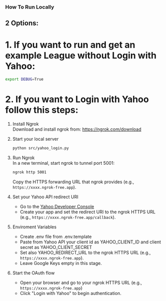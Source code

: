 ### How To Run Locally 

## 2 Options: 

# 1. If you want to run and get an example League without Login with Yahoo:
```bash
export DEBUG=True
```

# 2. If you want to Login with Yahoo follow this steps:

1. Install Ngrok  
   Download and install ngrok from: https://ngrok.com/download

2. Start your local server  
   ```bash
   python src/yahoo_login.py
   ```

3. Run Ngrok  
   In a new terminal, start ngrok to tunnel port 5001:
   ```bash
   ngrok http 5001
   ```
   Copy the HTTPS forwarding URL that ngrok provides (e.g., `https://xxxx.ngrok-free.app`).

4. Set your Yahoo API redirect URI  
   - Go to the [Yahoo Developer Console](https://developer.yahoo.com/apps/)
   - Create your app and set the redirect URI to the ngrok HTTPS URL (e.g., `https://xxxx.ngrok-free.app/callback`).

5. Enviroment Variables
   - Create .env file from .env.template
   - Paste from Yahoo API your client id as YAHOO_CLIENT_ID and client secret as YAHOO_CLIENT_SECRET
   - Set also YAHOO_REDIRECT_URL to the ngrok HTTPS URL (e.g., `https://xxxx.ngrok-free.app`).
   - Leave Google Keys empty in this stage.

6. Start the OAuth flow  
   - Open your browser and go to your ngrok HTTPS URL (e.g., `https://xxxx.ngrok-free.app`)
   - Click "Login with Yahoo" to begin authentication.

